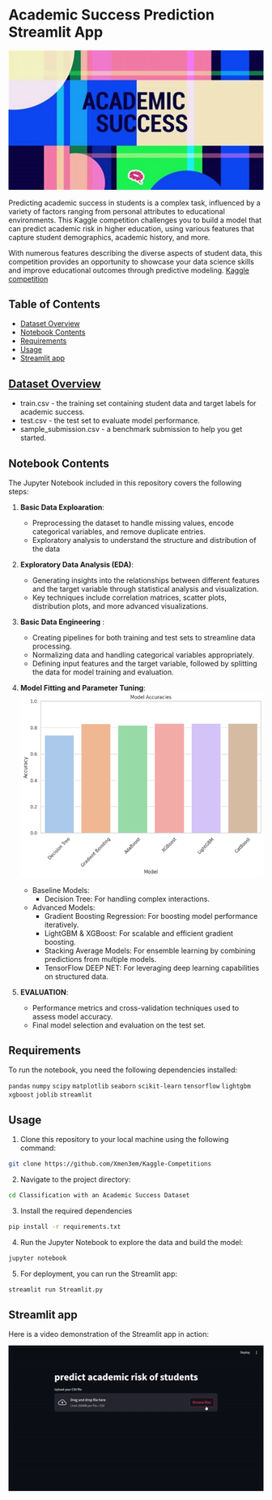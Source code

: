 
# Academic Success Prediction Streamlit App

![](succes.jpeg)

Predicting academic success in students is a complex task, influenced by a variety of factors ranging from personal attributes to educational environments. This Kaggle competition challenges you to build a model that can predict academic risk in higher education, using various features that capture student demographics, academic history, and more.

With numerous features describing the diverse aspects of student data, this competition provides an opportunity to showcase your data science skills and improve educational outcomes through predictive modeling. [Kaggle competition](https://www.kaggle.com/competitions/playground-series-s4e6/overview)

## Table of Contents
* [Dataset Overview](#dataset-overview)
* [Notebook Contents](#notebook-contents)
* [Requirements](#requirements)
* [Usage](#usage)
* [Streamlit app](#streamlit-app)

## [Dataset Overview](https://www.kaggle.com/competitions/playground-series-s4e6/data)
- train.csv - the training set containing student data and target labels for academic success.
- test.csv - the test set to evaluate model performance.
- sample_submission.csv - a benchmark submission to help you get started.

## Notebook Contents
The Jupyter Notebook included in this repository covers the following steps:

1. **Basic Data Exploaration**: 
    - Preprocessing the dataset to handle missing values, encode categorical variables, and remove duplicate entries.
    - Exploratory analysis to understand the structure and distribution of the data

2. **Exploratory Data Analysis (EDA)**: 
    - Generating insights into the relationships between different features and the target variable through statistical analysis and visualization.
    - Key techniques include correlation matrices, scatter plots, distribution plots, and more advanced visualizations.

3. **Basic Data Engineering** : 
    - Creating pipelines for both training and test sets to streamline data processing.
    - Normalizing data and handling categorical variables appropriately.
    - Defining input features and the target variable, followed by splitting the data for model training and evaluation.

4. **Model Fitting and Parameter Tuning**:
![](output.png)
    - Baseline Models:
        - Decision Tree: For handling complex interactions.
    - Advanced Models:
        - Gradient Boosting Regression: For boosting model performance iteratively.
        - LightGBM & XGBoost: For scalable and efficient gradient boosting.
        - Stacking Average Models: For ensemble learning by combining predictions from multiple models.
        - TensorFlow DEEP NET: For leveraging deep learning capabilities on structured data.

5. **EVALUATION**:
    - Performance metrics and cross-validation techniques used to assess model accuracy.
    - Final model selection and evaluation on the test set.
## Requirements
To run the notebook, you need the following dependencies installed:

`pandas`
`numpy`
`scipy`
`matplotlib`
`seaborn`
`scikit-learn`
`tensorflow`
`lightgbm`
`xgboost`
`joblib`
`streamlit`

## Usage
1. Clone this repository to your local machine using the following command:
```bash
git clone https://github.com/Xmen3em/Kaggle-Competitions
```
2. Navigate to the project directory:
```bash
cd Classification with an Academic Success Dataset
```
3. Install the required dependencies 
```bash
pip install -r requirements.txt
```
4. Run the Jupyter Notebook to explore the data and build the model:
```bash
jupyter notebook
```
5. For deployment, you can run the Streamlit app:
```bash
streamlit run Streamlit.py
```

## Streamlit app
Here is a video demonstration of the Streamlit app in action:

![Watch the video](videoofthedeploy-ezgif.com-video-to-gif-converter.gif)


